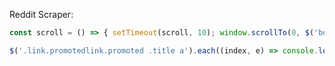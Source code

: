 Reddit Scraper:

```javascript
const scroll = () => { setTimeout(scroll, 10); window.scrollTo(0, $('body').height()) }

$('.link.promotedlink.promoted .title a').each((index, e) => console.log(e.innerHTML))
```
